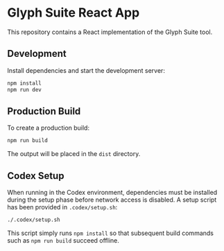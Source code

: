 # Glyph Suite React App

This repository contains a React implementation of the Glyph Suite tool.

## Development

Install dependencies and start the development server:

```bash
npm install
npm run dev
```

## Production Build

To create a production build:

```bash
npm run build
```

The output will be placed in the `dist` directory.

## Codex Setup

When running in the Codex environment, dependencies must be installed during the
setup phase before network access is disabled. A setup script has been provided
in `.codex/setup.sh`:

```bash
./.codex/setup.sh
```

This script simply runs `npm install` so that subsequent build commands such as
`npm run build` succeed offline.
